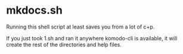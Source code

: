# mkdocs.sh
Running this shell script at least saves you from a lot of c+p.

If you just took 1.sh and ran it anywhere komodo-cli is available, it will create the rest of the directories and help files.
